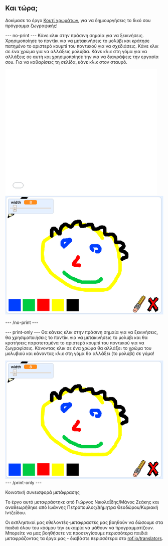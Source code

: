 ## Και τώρα;

Δοκίμασε το έργο [Κουτί χρωμάτων](https://projects.raspberrypi.org/el-GR/projects/paint-box?utm_source=pathway&utm_medium=whatnext&utm_campaign=projects), για να δημιουργήσεις το δικό σου πρόγραμμα ζωγραφικής!

--- no-print --- Κάνε κλικ στην πράσινη σημαία για να ξεκινήσεις. Χρησιμοποίησε το ποντίκι για να μετακινήσεις το μολύβι και κράτησε πατημένο το αριστερό κουμπί του ποντικιού για να σχεδιάσεις. Κάνε κλικ σε ένα χρώμα για να αλλάξεις μολύβια. Κάνε κλικ στη γόμα για να αλλάξεις σε αυτή και χρησιμοποίησέ την για να διαγράψεις την εργασία σου. Για να καθαρίσεις τη σελίδα, κάνε κλικ στον σταυρό.

<div class="scratch-preview">
  <iframe allowtransparency="true" width="485" height="402" src="//scratch.mit.edu/projects/embed/267243161/?autostart=false" frameborder="0" scrolling="no"></iframe>
  <img src="images/paint-box-showcase.png">
</div>

--- /no-print ---

--- print-only --- Θα κάνεις κλικ στην πράσινη σημαία για να ξεκινήσεις, θα χρησιμοποιήσεις το ποντίκι για να μετακινήσεις το μολύβι και θα κρατήσεις παρατεταμένα το αριστερό κουμπί του ποντικιού για να ζωγραφίσεις. Κάνοντας κλικ σε ένα χρώμα θα αλλάξει το χρώμα του μολυβιού και κάνοντας κλικ στη γόμα θα αλλάξει (το μολύβι) σε γόμα!

![showcase](images/paint-box-showcase.png) --- /print-only ---


Κοινοτική συνεισφορά μετάφρασης

Το έργο αυτό μεταφράστηκε από Γιώργος Νικολαΐδης/Μάνος Ζεάκης και αναθεωρήθηκε από Ιωάννης Πετρόπουλος/Δήμητρα Θεοδώρου/Κυριακή Ιντζεΐδου.

Οι εκπληκτικοί μας εθελοντές-μεταφραστές μας βοηθούν να δώσουμε στα παιδιά όλου του κόσμου την ευκαιρία να μάθουν να προγραμματίζουν. Μπορείτε να μας βοηθήσετε να προσεγγίσουμε περισσότερα παιδιά μεταφράζοντας τα έργα μας - διαβάστε περισσότερα στο [rpf.io/translators](https://rpf.io/translators).